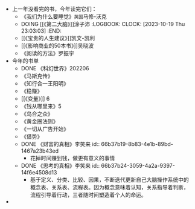 - 上一年没看完的书，今年读完它们：
	- 《我们为什么要睡觉》`英国`马修-沃克
	- DOING [[《第二大脑》]]涂子沛
	  :LOGBOOK:
	  CLOCK: [2023-10-19 Thu 23:03:03]
	  :END:
	- [[《宝贵的人生建议》]]凯文-凯利
	- [[《影响商业的50本书》]]吴晓波
	- 《阅读的方法》罗振宇
- 今年的书单
	- DONE 《科幻世界》202206
	- 《马斯克传》
	- 《知行合一王阳明》
	- 《稳赚》
	- [[《变量》]] 6
	- 《钱从哪里来》5
	- 《乌合之众》
	- 《黄金圈法则》
	- 《一切从广告开始》
	- 《借势》
	- DONE 《财富的真相》李笑来
	  id:: 66b37b19-8b83-4e1b-89bd-1467a23b43ed
		- 花掉时间赚到钱，做更有意义的事情
	- DONE 《思考的真相》李笑来
	  id:: 66b37b24-3059-4a2a-9397-14f6e4508d13
		- 基于定义、分类、比较、因果，不断迭代更新自己大脑操作系统中的概念表、关系表、流程表。因为概念意味着认知，关系指导着判断，流程引导着行动，三者随时间塑造着个人的命运。
-